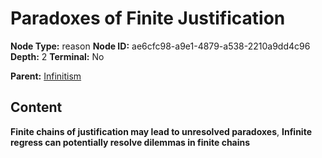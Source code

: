 # Paradoxes of Finite Justification

**Node Type:** reason
**Node ID:** ae6cfc98-a9e1-4879-a538-2210a9dd4c96
**Depth:** 2
**Terminal:** No

**Parent:** [Infinitism](infinitism.md)

## Content

**Finite chains of justification may lead to unresolved paradoxes**, **Infinite regress can potentially resolve dilemmas in finite chains**
